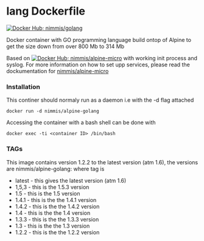 
lang Dockerfile
===============
[![Docker Hub; nimmis/golang](https://img.shields.io/badge/dockerhub-nimmis%2Falpine-golang-green.svg)](https://registry.hub.docker.com/u/nimmis/alpine-golang)

Docker container with GO programming language build ontop of Alpine to get the size down from over 800 Mb to 314 Mb

Based on [![Docker Hub; nimmis/alpine-micro](https://img.shields.io/badge/dockerhub-nimmis%2Falpine-micro-green.svg)](https://registry.hub.docker.com/u/nimmis/alpine-micro) with working init process and syslog. For more information on how to set upp services, please read the dockumentation for [nimmis/alpine-micro](https://registry.hub.docker.com/u/nimmis/alpine-micro)

### Installation

This continer should normaly run as a daemon i.e with the -d flag attached

    docker run -d nimmis/alpine-golang

Accessing the container with a bash shell can be done with

	docker exec -ti <container ID> /bin/bash

### TAGs

This image contains version 1.2.2 to the latest version (atm 1.6), the versions are nimmis/alpine-golang:<tag> where tag is

- latest -  this gives the latest version (atm 1.6)
- 1,5,3  -  this is the 1.5.3 version
- 1.5    -  this is the 1.5 version
- 1.4.1  -  this is the the 1.4.1 version
- 1.4.2  -  this is the the 1.4.2 version
- 1.4    -  this is the the 1.4 version
- 1.3.3  -  this is the the 1.3.3 version
- 1.3    -  this is the the 1.3 version
- 1.2.2  -  this is the the 1.2.2 version

